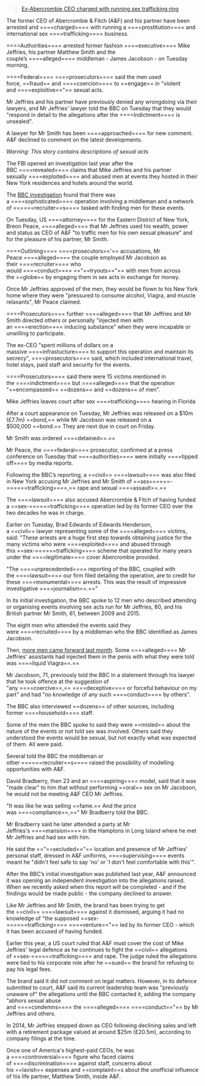 

> [Ex-Abercrombie CEO charged with running sex trafficking ring](https://www.bbc.com/news/articles/cgj4j05wy31o)


The former CEO of Abercrombie & Fitch (A&F) and his partner have been arrested and ====charged==== with running a ====prostitution==== and international sex ====trafficking==== business.

====Authorities==== arrested former fashion ====executive==== Mike Jeffries, his partner Matthew Smith and the couple’s ====alleged==== middleman - James Jacobson - on Tuesday morning.

====Federal==== ====prosecutors==== said the men used force, ==fraud== and ====coercion==== to ==engage== in "violent and ====exploitive=="== sexual acts.

Mr Jeffries and his partner have previously denied any wrongdoing via their lawyers, and Mr Jeffries' lawyer told the BBC on Tuesday that they would "respond in detail to the allegations after the ====Indictment==== is unsealed".

A lawyer for Mr Smith has been ====approached==== for new comment. A&F declined to comment on the latest developments.

_Warning: This story contains descriptions of sexual acts_

The FBI opened an investigation last year after the BBC ====revealed==== claims that Mike Jeffries and his partner sexually ====exploited==== and abused men at events they hosted in their New York residences and hotels around the world.

The [BBC investigation](https://www.bbc.co.uk/news/articles/cj9l9dlgpmno) found that there was a ====sophisticated==== operation involving a middleman and a network of ======recruiter==s==== tasked with finding men for these events.

On Tuesday, US ====attorney==== for the Eastern District of New York, Breon Peace, ====alleged==== that Mr Jeffries used his wealth, power and status as CEO of A&F "to traffic men for his own sexual pleasure" and for the pleasure of his partner, Mr Smith.

====Outlining==== ====prosecutors=='== accusations, Mr Peace ====alleged==== the couple employed Mr Jacobson as their ====recruiter==== who would ====conduct==== =="==tryouts=="== with men from across the ==globe== by engaging them in sex acts in exchange for money.

Once Mr Jeffries approved of the men, they would be flown to his New York home where they were "pressured to consume alcohol, Viagra, and muscle relaxants", Mr Peace claimed.

====Prosecutors==== further ====alleged==== that Mr Jeffries and Mr Smith directed others or personally "injected men with an ====erection==== inducing substance" when they were incapable or unwilling to participate.

The ex-CEO "spent millions of dollars on a massive ====infrastucture==== to support this operation and maintain its secrecy", ====prosecutors==== said, which included international travel, hotel stays, paid staff and security for the events.

====Prosecutors==== said there were 15 victims mentioned in the ====indictment==== but ====alleged==== that the operation "==encompassed== ==dozens== and ==dozens== of men".

Mike Jeffries leaves court after sex ====trafficking==== hearing in Florida

After a court appearance on Tuesday, Mr Jeffries was released on a $10m (£7.7m) ==bond,== while Mr Jacobson was released on a $500,000 ==bond.== They are next due in court on Friday.

Mr Smith was ordered ====detained==.==

Mr Peace, the ====federal==== prosecutor, confirmed at a press conference on Tuesday that ====authorities==== were initially ====tipped off==== by media reports.

Following the BBC’s reporting, a ==civil== ====lawsuit==== was also filed in New York accusing Mr Jeffries and Mr Smith of ==sex======-======trafficking====,== rape and sexual ====assault==.==

The ====lawsuit==== also accused Abercrombie & Fitch of having funded a ==sex-======trafficking==== operation led by its former CEO over the two decades he was in charge.

Earlier on Tuesday, Brad Edwards of Edwards Henderson, a ==civil== lawyer representing some of the ====alleged==== victims, said: "These arrests are a huge first step towards obtaining justice for the many victims who were ====exploited==== and abused through this ==sex-======trafficking==== scheme that operated for many years under the ====legitimate==== cover Abercrombie provided.

"The ====unprecedented==== reporting of the BBC, coupled with the ====lawsuit==== our firm filed detailing the operation, are to credit for these ====monumental==== arrests. This was the result of impressive investigative ====journalism==.==”

In its initial investigation, the BBC spoke to 12 men who described attending or organising events involving sex acts run for Mr Jeffries, 80, and his British partner Mr Smith, 61, between 2009 and 2015.

The eight men who attended the events said they were ====recruited==== by a middleman who the BBC identified as James Jacobson.

Then, [more men came forward last month](https://www.bbc.co.uk/news/articles/cj9l9dlgpmno). Some ====alleged==== Mr Jeffries' assistants had injected them in the penis with what they were told was ====liquid Viagra==.==

Mr Jacobson, 71, previously told the BBC in a statement through his lawyer that he took offence at the suggestion of "any ====coercive==,== ====deceptive==== or forceful behaviour on my part" and had "no knowledge of any such ====conduct==== by others".

The BBC also interviewed ==dozens== of other sources, including former ====household==== staff.

Some of the men the BBC spoke to said they were ==misled== about the nature of the events or not told sex was involved. Others said they understood the events would be sexual, but not exactly what was expected of them. All were paid.

Several told the BBC the middleman or other ======recruiter==s==== raised the possibility of modelling opportunities with A&F.

David Bradberry, then 23 and an ====aspiring==== model, said that it was "made clear" to him that without performing ==oral== sex on Mr Jacobson, he would not be meeting A&F CEO Mr Jeffries.

"It was like he was selling ==fame.== And the price was ====compliance==,==" Mr Bradberry told the BBC.

Mr Bradberry said he later attended a party at Mr Jeffries's ====mansion==== in the Hamptons in Long Island where he met Mr Jeffries and had sex with him.

He said the =="==secluded=="== location and presence of Mr Jeffries' personal staff, dressed in A&F uniforms, ====supervising==== events meant he "didn't feel safe to say 'no' or 'I don't feel comfortable with this'".

After the BBC’s initial investigation was published last year, A&F announced it was opening an independent investigation into the allegations raised. When we recently asked when this report will be completed - and if the findings would be made public - the company declined to answer.

Like Mr Jeffries and Mr Smith, the brand has been trying to get the ==civil== ====lawsuit==== against it dismissed, arguing it had no knowledge of "the supposed ==sex-======trafficking==== ====venture=="== led by its former CEO - which it has been accused of having funded.

Earlier this year, a US court ruled that A&F must cover the cost of Mike Jeffries' legal defence as he continues to fight the ==civil== allegations of ==sex-======trafficking==== and rape. The judge ruled the allegations were tied to his corporate role after he ==sued== the brand for refusing to pay his legal fees.

The brand said it did not comment on legal matters. However, in its defence submitted to court, A&F said its current leadership team was "previously unaware of" the allegations until the BBC contacted it, adding the company "abhors sexual abuse and ====condemns==== the ====alleged==== ====conduct=="== by Mr Jeffries and others.

In 2014, Mr Jeffries stepped down as CEO following declining sales and left with a retirement package valued at around $25m (£20.5m), according to company filings at the time.

Once one of America's highest-paid CEOs, he was a ====controversial==== figure who faced claims of ====discrimination==== against staff, concerns about his ==lavish== expenses and ==complaint==s about the unofficial influence of his life partner, Matthew Smith, inside A&F.